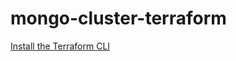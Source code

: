 # mongo-cluster-terraform

[Install the Terraform CLI](https://developer.hashicorp.com/terraform/tutorials/aws-get-started/install-cli#install-terraform)